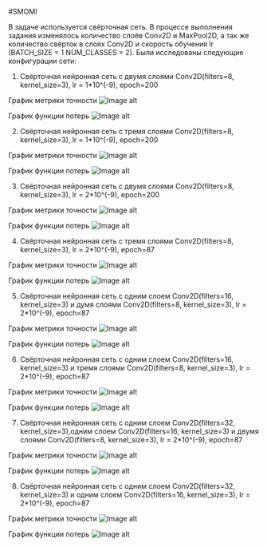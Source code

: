 #SMOMI

 В задаче используется свёрточная сеть. В процессе выполнения задания изменялось количество слоёв Conv2D и MaxPool2D, а так же количество свёрток в слоях Conv2D и скорость обучения lr (BATCH_SIZE = 1 NUM_CLASSES = 2). 
 Были исследованы следующие конфигурации сети:

1. Свёрточная нейронная сеть с двумя слоями Conv2D(filters=8, kernel_size=3), lr = 1*10^(-9), epoch=200

График метрики точности
![Image alt](https://github.com/Repsolka/SMOMI/blob/Lab2/acc_1*10%5E(-9)%20_stock.jpg)

График функции потерь 
![Image alt](https://github.com/Repsolka/SMOMI/blob/Lab2/loss_1*10%5E(-9)_stock.jpg)


2. Свёрточная нейронная сеть с тремя слоями Conv2D(filters=8, kernel_size=3), lr = 1*10^(-9), epoch=200

График метрики точности
![Image alt](https://github.com/Repsolka/SMOMI/blob/Lab2/acc_1*10%5E(-9)_1Conv83.jpg)

График функции потерь 
![Image alt](https://github.com/Repsolka/SMOMI/blob/Lab2/loss_1*10%5E(-9)_1Conv83.jpg)

3. Свёрточная нейронная сеть с двумя слоями Conv2D(filters=8, kernel_size=3), lr = 2*10^(-9), epoch=200

График метрики точности
![Image alt](https://github.com/Repsolka/SMOMI/blob/Lab2/acc_2*10%5E(-9)_stock.jpg)

График функции потерь 
![Image alt](https://github.com/Repsolka/SMOMI/blob/Lab2/loss_2*10%5E(-9)_stock.jpg)

4. Свёрточная нейронная сеть с тремя слоями Conv2D(filters=8, kernel_size=3), lr = 2*10^(-9), epoch=87

График метрики точности
![Image alt](https://github.com/Repsolka/SMOMI/blob/Lab2/acc_2*10%5E(-9)_1Conv83.jpg)

График функции потерь 
![Image alt](https://github.com/Repsolka/SMOMI/blob/Lab2/loss_2*10%5E(-9)_1Conv83.jpg)

5. Свёрточная нейронная сеть с одним слоем Conv2D(filters=16, kernel_size=3) и думя слоями Conv2D(filters=8, kernel_size=3), lr = 2*10^(-9), epoch=87

График метрики точности
![Image alt](https://github.com/Repsolka/SMOMI/blob/Lab2/loss_2*10%5E(-9)_1Conv163.jpg)

График функции потерь 
![Image alt](https://github.com/Repsolka/SMOMI/blob/Lab2/loss_2*10%5E(-9)_1Conv163.jpg)

6. Свёрточная нейронная сеть с одним слоем Conv2D(filters=16, kernel_size=3) и тремя слоями Conv2D(filters=8, kernel_size=3), lr = 2*10^(-9), epoch=87

График метрики точности
![Image alt](https://github.com/Repsolka/SMOMI/blob/Lab2/acc_2*10%5E(-9)_2Conv816.jpg)

График функции потерь 
![Image alt](https://github.com/Repsolka/SMOMI/blob/Lab2/loss_2*10%5E(-9)_2Conv816.jpg)


7. Свёрточная нейронная сеть с одним слоем Conv2D(filters=32, kernel_size=3),одним слоем Conv2D(filters=16, kernel_size=3) и двумя слоями Conv2D(filters=8, kernel_size=3), lr = 2*10^(-9), epoch=87

График метрики точности
![Image alt](https://github.com/Repsolka/SMOMI/blob/Lab2/acc_2*10%5E(-9)_2Conv1632.jpg)

График функции потерь 
![Image alt](https://github.com/Repsolka/SMOMI/blob/Lab2/loss_2*10%5E(-9)_2Conv1632.jpg)

8. Свёрточная нейронная сеть с одним слоем Conv2D(filters=32, kernel_size=3) и одним слоем Conv2D(filters=16, kernel_size=3), lr = 2*10^(-9), epoch=87

График метрики точности
![Image alt](https://github.com/Repsolka/SMOMI/blob/Lab2/acc_2*10%5E(-9)_Conv3216.jpg)

График функции потерь 
![Image alt](https://github.com/Repsolka/SMOMI/blob/Lab2/loss_2*10%5E(-9)_2Conv3216.jpg)
